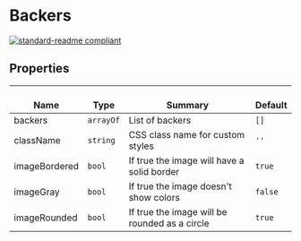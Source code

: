 # Backers
  [![standard-readme compliant](https://img.shields.io/badge/standard--readme-OK-green.svg?style=flat-square)](https://github.com/RichardLitt/standard-readme)
  

  ## Properties
  | </br>Name | </br>Type | </br>Summary | </br>Default | 
| ---- | ---- | ---- | ---- |
| backers | `arrayOf` | List of backers | `[]` |
| className | `string` | CSS class name for custom styles | `''` |
| imageBordered | `bool` | If true the image will have a solid border | `true` |
| imageGray | `bool` | If true the image doesn't show colors | `false` |
| imageRounded | `bool` | If true the image will be rounded as a circle | `true` |